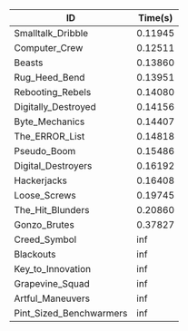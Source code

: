 |ID|Time(s)|
|-|-|
|Smalltalk_Dribble|0.11945|
|Computer_Crew|0.12511|
|Beasts|0.13860|
|Rug_Heed_Bend|0.13951|
|Rebooting_Rebels|0.14080|
|Digitally_Destroyed|0.14156|
|Byte_Mechanics|0.14407|
|The_ERROR_List|0.14818|
|Pseudo_Boom|0.15486|
|Digital_Destroyers|0.16192|
|Hackerjacks|0.16408|
|Loose_Screws|0.19745|
|The_Hit_Blunders|0.20860|
|Gonzo_Brutes|0.37827|
|Creed_Symbol|inf|
|Blackouts|inf|
|Key_to_Innovation|inf|
|Grapevine_Squad|inf|
|Artful_Maneuvers|inf|
|Pint_Sized_Benchwarmers|inf|
